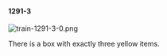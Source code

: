 #### 1291-3
![train-1291-3-0.png](https://github.com/lil-lab/nlvr/raw/master/nlvr/train/images/34/train-1291-3-0.png "train-1291-3-0.png")

There is a box with exactly three yellow items.